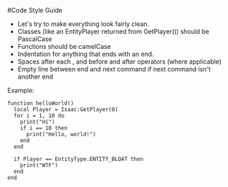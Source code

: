 #Code Style Guide

- Let's try to make everything look fairly clean.
- Classes (like an EntityPlayer returned from GetPlayer()) should be PascalCase
- Functions should be camelCase
- Indentation for anything that ends with an end.
- Spaces after each , and before and after operators (where applicable)
- Empty line between end and next command if next command isn't another end

Example:

```
function helloWorld()
  local Player = Isaac:GetPlayer(0)
  for i = 1, 10 do
    print("Hi")
    if i == 10 then
      print("Hello, world!")
    end
  end
  
  if Player == EntityType.ENTITY_BLOAT then
    print("WTF")
  end
end
```
